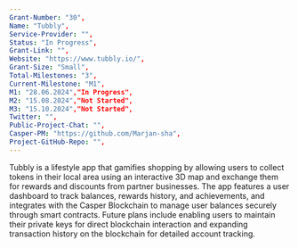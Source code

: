 ```yaml
---
Grant-Number: "30",
Name: "Tubbly",
Service-Provider: "",
Status: "In Progress",
Grant-Link: "",
Website: "https://www.tubbly.io/",
Grant-Size: "Small",
Total-Milestones: "3",
Current-Milestone: "M1",
M1: "28.06.2024","In Progress",
M2: "15.08.2024","Not Started",
M3: "15.10.2024","Not Started",
Twitter: "",
Public-Project-Chat: "",
Casper-PM: "https://github.com/Marjan-sha",
Project-GitHub-Repo: "",
---
```

<!--lang:en--> 
Tubbly is a lifestyle app that gamifies shopping by allowing users to collect tokens in their local area using an interactive 3D map and exchange them for rewards and discounts from partner businesses. The app features a user dashboard to track balances, rewards history, and achievements, and integrates with the Casper Blockchain to manage user balances securely through smart contracts. Future plans include enabling users to maintain their private keys for direct blockchain interaction and expanding transaction history on the blockchain for detailed account tracking.




<!--lang:es--] 

<!--lang:de--] 

<!--lang:fr--] 

<!--lang:pl--] 

<!--lang:uk--] 

[!--lang:*-->  
